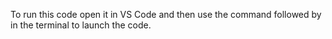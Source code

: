 To run this code open it in VS Code and then use the command <npm i> followed by <npm run start> in the terminal to launch the code.
